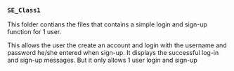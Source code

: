 ### `SE_Class1`
<p>This folder contians the files that contains a simple login and sign-up function for 1 user.</p>
<p>This allows the user the create an account and login with the username and password he/she entered when sign-up. It displays the successful log-in and sign-up messages. But it only allows 1 user login and sign-up</p>
